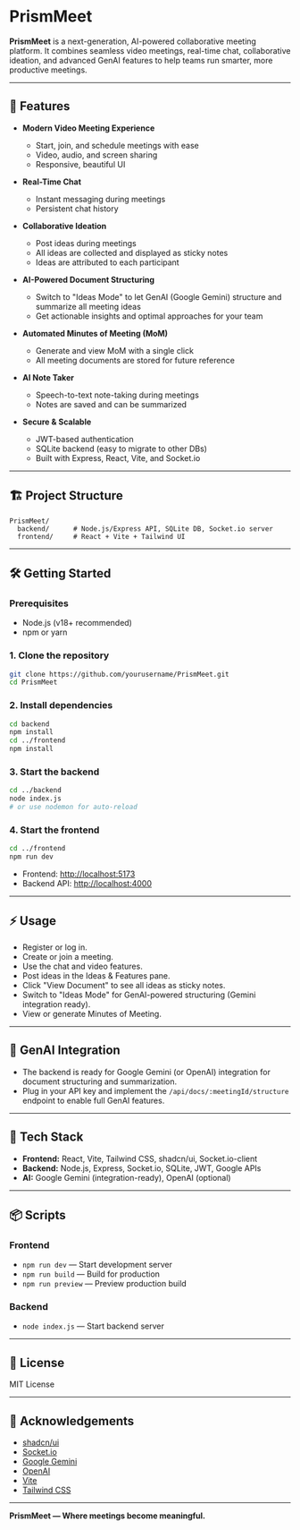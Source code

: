 # PrismMeet

**PrismMeet** is a next-generation, AI-powered collaborative meeting platform. It combines seamless video meetings, real-time chat, collaborative ideation, and advanced GenAI features to help teams run smarter, more productive meetings.

---

## 🚀 Features

- **Modern Video Meeting Experience**
  - Start, join, and schedule meetings with ease
  - Video, audio, and screen sharing
  - Responsive, beautiful UI

- **Real-Time Chat**
  - Instant messaging during meetings
  - Persistent chat history

- **Collaborative Ideation**
  - Post ideas during meetings
  - All ideas are collected and displayed as sticky notes
  - Ideas are attributed to each participant

- **AI-Powered Document Structuring**
  - Switch to "Ideas Mode" to let GenAI (Google Gemini) structure and summarize all meeting ideas
  - Get actionable insights and optimal approaches for your team

- **Automated Minutes of Meeting (MoM)**
  - Generate and view MoM with a single click
  - All meeting documents are stored for future reference

- **AI Note Taker**
  - Speech-to-text note-taking during meetings
  - Notes are saved and can be summarized

- **Secure & Scalable**
  - JWT-based authentication
  - SQLite backend (easy to migrate to other DBs)
  - Built with Express, React, Vite, and Socket.io

---

## 🏗️ Project Structure

```
PrismMeet/
  backend/      # Node.js/Express API, SQLite DB, Socket.io server
  frontend/     # React + Vite + Tailwind UI
```

---

## 🛠️ Getting Started

### Prerequisites

- Node.js (v18+ recommended)
- npm or yarn

### 1. Clone the repository

```bash
git clone https://github.com/yourusername/PrismMeet.git
cd PrismMeet
```

### 2. Install dependencies

```bash
cd backend
npm install
cd ../frontend
npm install
```

### 3. Start the backend

```bash
cd ../backend
node index.js
# or use nodemon for auto-reload
```

### 4. Start the frontend

```bash
cd ../frontend
npm run dev
```

- Frontend: [http://localhost:5173](http://localhost:5173)
- Backend API: [http://localhost:4000](http://localhost:4000)

---

## ⚡ Usage

- Register or log in.
- Create or join a meeting.
- Use the chat and video features.
- Post ideas in the Ideas & Features pane.
- Click "View Document" to see all ideas as sticky notes.
- Switch to "Ideas Mode" for GenAI-powered structuring (Gemini integration ready).
- View or generate Minutes of Meeting.

---

## 🤖 GenAI Integration

- The backend is ready for Google Gemini (or OpenAI) integration for document structuring and summarization.
- Plug in your API key and implement the `/api/docs/:meetingId/structure` endpoint to enable full GenAI features.

---

## 🧩 Tech Stack

- **Frontend:** React, Vite, Tailwind CSS, shadcn/ui, Socket.io-client
- **Backend:** Node.js, Express, Socket.io, SQLite, JWT, Google APIs
- **AI:** Google Gemini (integration-ready), OpenAI (optional)

---

## 📦 Scripts

### Frontend

- `npm run dev` — Start development server
- `npm run build` — Build for production
- `npm run preview` — Preview production build

### Backend

- `node index.js` — Start backend server

---

## 📝 License

MIT License

---

## 🙏 Acknowledgements

- [shadcn/ui](https://ui.shadcn.com/)
- [Socket.io](https://socket.io/)
- [Google Gemini](https://ai.google.dev/gemini-api/docs)
- [OpenAI](https://openai.com/)
- [Vite](https://vitejs.dev/)
- [Tailwind CSS](https://tailwindcss.com/)

---

**PrismMeet — Where meetings become meaningful.**